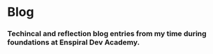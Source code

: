 # Blog

### Techincal and reflection blog entries from my time during foundations at Enspiral Dev Academy.
